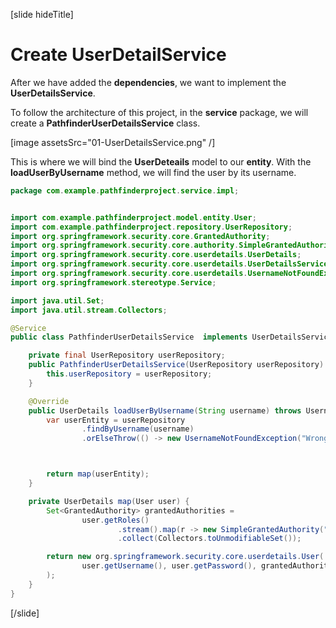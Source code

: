 [slide hideTitle]

# Create UserDetailService

After we have added the **dependencies**, we want to implement the **UserDetailsService**.

To follow the architecture of this project, in the **service** package, we will create a **PathfinderUserDetailsService** class.

[image assetsSrc="01-UserDetailsService.png" /]

This is where we will bind the **UserDeteails** model to our **entity**.
With the **loadUserByUsername** method, we will find the user by its username.

```java
package com.example.pathfinderproject.service.impl;


import com.example.pathfinderproject.model.entity.User;
import com.example.pathfinderproject.repository.UserRepository;
import org.springframework.security.core.GrantedAuthority;
import org.springframework.security.core.authority.SimpleGrantedAuthority;
import org.springframework.security.core.userdetails.UserDetails;
import org.springframework.security.core.userdetails.UserDetailsService;
import org.springframework.security.core.userdetails.UsernameNotFoundException;
import org.springframework.stereotype.Service;

import java.util.Set;
import java.util.stream.Collectors;

@Service
public class PathfinderUserDetailsService  implements UserDetailsService {

    private final UserRepository userRepository;
    public PathfinderUserDetailsService(UserRepository userRepository) {
        this.userRepository = userRepository;
    }

    @Override
    public UserDetails loadUserByUsername(String username) throws UsernameNotFoundException {
        var userEntity = userRepository
                .findByUsername(username)
                .orElseThrow(() -> new UsernameNotFoundException("Wrong username or password."));



        return map(userEntity);
    }

    private UserDetails map(User user) {
        Set<GrantedAuthority> grantedAuthorities =
                user.getRoles()
                        .stream().map(r -> new SimpleGrantedAuthority("ROLE_" + r.getRole().name()))
                        .collect(Collectors.toUnmodifiableSet());

        return new org.springframework.security.core.userdetails.User(
                user.getUsername(), user.getPassword(), grantedAuthorities
        );
    }
}
```

[/slide]
